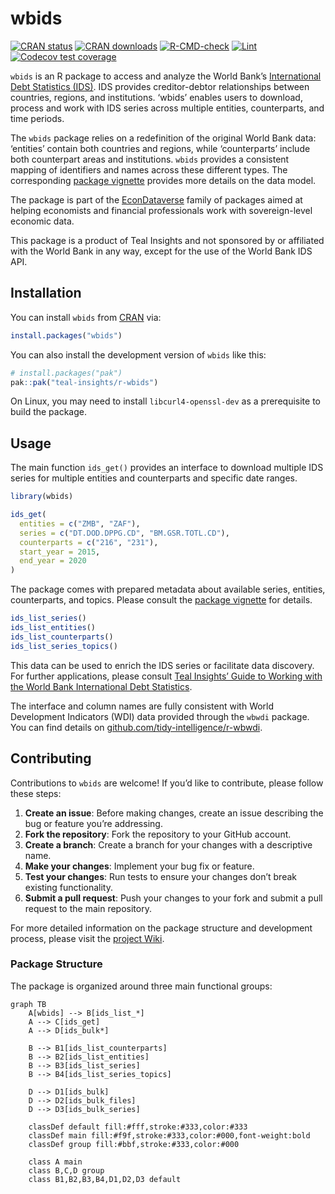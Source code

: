
<!-- README.md is generated from README.Rmd. Please edit that file -->

# wbids

<!-- badges: start -->

[![CRAN
status](https://www.r-pkg.org/badges/version/wbids)](https://cran.r-project.org/package=wbids)
[![CRAN
downloads](https://cranlogs.r-pkg.org/badges/wbids)](https://cran.r-project.org/package=wbids)
[![R-CMD-check](https://github.com/Teal-Insights/r-wbids/actions/workflows/R-CMD-check.yaml/badge.svg)](https://github.com/Teal-Insights/r-wbids/actions/workflows/R-CMD-check.yaml)
[![Lint](https://github.com/Teal-Insights/r-wbids/actions/workflows/lint.yaml/badge.svg)](https://github.com/Teal-Insights/r-wbids/actions/workflows/lint.yaml)
[![Codecov test
coverage](https://codecov.io/gh/Teal-Insights/r-wbids/graph/badge.svg)](https://app.codecov.io/gh/Teal-Insights/r-wbids)
<!-- badges: end -->

`wbids` is an R package to access and analyze the World Bank’s
[International Debt Statistics
(IDS)](https://datacatalog.worldbank.org/search/dataset/0038015/). IDS
provides creditor-debtor relationships between countries, regions, and
institutions. ‘wbids’ enables users to download, process and work with
IDS series across multiple entities, counterparts, and time periods.

The `wbids` package relies on a redefinition of the original World Bank
data: ‘entities’ contain both countries and regions, while
‘counterparts’ include both counterpart areas and institutions. `wbids`
provides a consistent mapping of identifiers and names across these
different types. The corresponding [package
vignette](https://teal-insights.github.io/r-wbids/articles/data-model.html)
provides more details on the data model.

The package is part of the
[EconDataverse](https://www.econdataverse.org/) family of packages aimed
at helping economists and financial professionals work with
sovereign-level economic data.

This package is a product of Teal Insights and not sponsored by or
affiliated with the World Bank in any way, except for the use of the
World Bank IDS API.

## Installation

You can install `wbids` from
[CRAN](https://CRAN.R-project.org/package=wbids) via:

``` r
install.packages("wbids")
```

You can also install the development version of `wbids` like this:

``` r
# install.packages("pak")
pak::pak("teal-insights/r-wbids")
```

On Linux, you may need to install `libcurl4-openssl-dev` as a
prerequisite to build the package.

## Usage

The main function `ids_get()` provides an interface to download multiple
IDS series for multiple entities and counterparts and specific date
ranges.

``` r
library(wbids)

ids_get(
  entities = c("ZMB", "ZAF"),
  series = c("DT.DOD.DPPG.CD", "BM.GSR.TOTL.CD"),
  counterparts = c("216", "231"),
  start_year = 2015,
  end_year = 2020
)
```

The package comes with prepared metadata about available series,
entities, counterparts, and topics. Please consult the [package
vignette](https://teal-insights.github.io/r-wbids/articles/data-model.html)
for details.

``` r
ids_list_series()
ids_list_entities()
ids_list_counterparts()
ids_list_series_topics()
```

This data can be used to enrich the IDS series or facilitate data
discovery. For further applications, please consult [Teal Insights’
Guide to Working with the World Bank International Debt
Statistics](https://teal-insights.github.io/teal-insights-guide-to-wbids/).

The interface and column names are fully consistent with World
Development Indicators (WDI) data provided through the `wbwdi` package.
You can find details on
[github.com/tidy-intelligence/r-wbwdi](https://github.com/tidy-intelligence/r-wbwdi).

## Contributing

Contributions to `wbids` are welcome! If you’d like to contribute,
please follow these steps:

1.  **Create an issue**: Before making changes, create an issue
    describing the bug or feature you’re addressing.
2.  **Fork the repository**: Fork the repository to your GitHub account.
3.  **Create a branch**: Create a branch for your changes with a
    descriptive name.
4.  **Make your changes**: Implement your bug fix or feature.
5.  **Test your changes**: Run tests to ensure your changes don’t break
    existing functionality.
6.  **Submit a pull request**: Push your changes to your fork and submit
    a pull request to the main repository.

For more detailed information on the package structure and development
process, please visit the [project
Wiki](https://github.com/Teal-Insights/r-wbids/wiki).

### Package Structure

The package is organized around three main functional groups:

``` mermaid
graph TB
    A[wbids] --> B[ids_list_*]
    A --> C[ids_get]
    A --> D[ids_bulk*]
    
    B --> B1[ids_list_counterparts]
    B --> B2[ids_list_entities] 
    B --> B3[ids_list_series]
    B --> B4[ids_list_series_topics]
    
    D --> D1[ids_bulk]
    D --> D2[ids_bulk_files]
    D --> D3[ids_bulk_series]

    classDef default fill:#fff,stroke:#333,color:#333
    classDef main fill:#f9f,stroke:#333,color:#000,font-weight:bold
    classDef group fill:#bbf,stroke:#333,color:#000

    class A main
    class B,C,D group
    class B1,B2,B3,B4,D1,D2,D3 default
```
